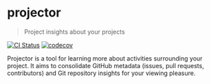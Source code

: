 # projector

> Project insights about your projects

[![CI Status](https://dev.azure.com/bobheadxi/bobheadxi/_apis/build/status/bobheadxi.projector?branchName=master)](https://dev.azure.com/bobheadxi/bobheadxi/_build/latest?definitionId=3&branchName=master)
[![codecov](https://codecov.io/gh/bobheadxi/projector/branch/master/graph/badge.svg?token=8ZR61AFnLu)](https://codecov.io/gh/bobheadxi/projector)

Projector is a tool for learning more about activities surrounding your project.
It aims to consolidate GitHub metadata (issues, pull requests, contributors)
and Git repository insights for your viewing pleasure.
